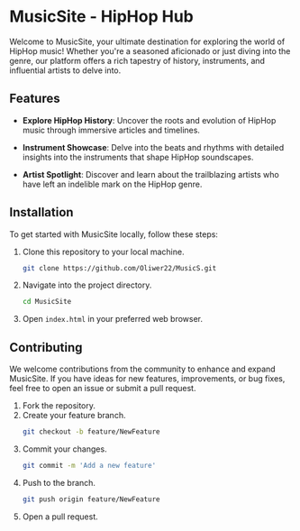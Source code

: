 # MusicSite - HipHop Hub

Welcome to MusicSite, your ultimate destination for exploring the world of HipHop music! Whether you're a seasoned aficionado or just diving into the genre, our platform offers a rich tapestry of history, instruments, and influential artists to delve into. 

## Features

- **Explore HipHop History**: Uncover the roots and evolution of HipHop music through immersive articles and timelines.
  
- **Instrument Showcase**: Delve into the beats and rhythms with detailed insights into the instruments that shape HipHop soundscapes.

- **Artist Spotlight**: Discover and learn about the trailblazing artists who have left an indelible mark on the HipHop genre.

## Installation

To get started with MusicSite locally, follow these steps:

1. Clone this repository to your local machine.
   ```bash
   git clone https://github.com/Oliwer22/MusicS.git
   ```

2. Navigate into the project directory.
   ```bash
   cd MusicSite
   ```

3. Open `index.html` in your preferred web browser.

## Contributing

We welcome contributions from the community to enhance and expand MusicSite. If you have ideas for new features, improvements, or bug fixes, feel free to open an issue or submit a pull request.

1. Fork the repository.
2. Create your feature branch.
   ```bash
   git checkout -b feature/NewFeature
   ```
3. Commit your changes.
   ```bash
   git commit -m 'Add a new feature'
   ```
4. Push to the branch.
   ```bash
   git push origin feature/NewFeature
   ```
5. Open a pull request.
